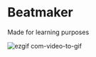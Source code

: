 # Beatmaker

Made for learning purposes

![ezgif com-video-to-gif](https://user-images.githubusercontent.com/124585244/221300214-ff3752f7-26b5-4e2d-82a2-a0638164ed47.gif)
